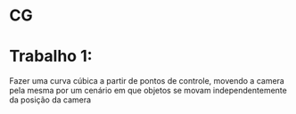 # CG

# Trabalho 1:

Fazer uma curva cúbica a partir de pontos de controle, movendo a camera pela mesma por um cenário em que objetos se movam independentemente da posição da camera 
